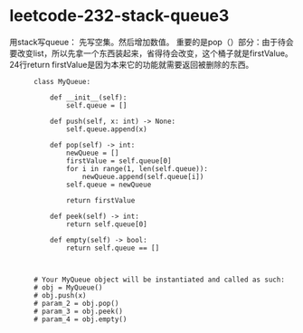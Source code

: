# leetcode-232-stack-queue3


用stack写queue：
先写空集。然后增加数值。
重要的是pop（）部分：由于待会要改变list，所以先拿一个东西装起来，省得待会改变，这个桶子就是firstValue。
24行return firstValue是因为本来它的功能就需要返回被删除的东西。

          class MyQueue:

              def __init__(self):
                  self.queue = []

              def push(self, x: int) -> None:
                  self.queue.append(x)

              def pop(self) -> int:  
                  newQueue = []
                  firstValue = self.queue[0]
                  for i in range(1, len(self.queue)):
                      newQueue.append(self.queue[i])
                  self.queue = newQueue

                  return firstValue

              def peek(self) -> int:
                  return self.queue[0]

              def empty(self) -> bool:
                  return self.queue == []



          # Your MyQueue object will be instantiated and called as such:
          # obj = MyQueue()
          # obj.push(x)
          # param_2 = obj.pop()
          # param_3 = obj.peek()
          # param_4 = obj.empty()
